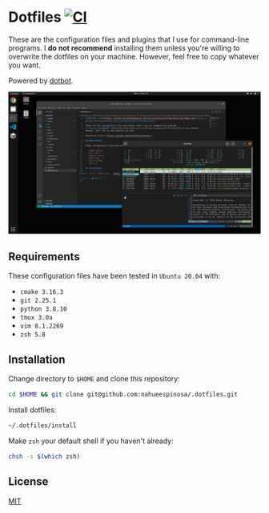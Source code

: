 # Dotfiles [![CI](https://github.com/nahueespinosa/.dotfiles/actions/workflows/build.yml/badge.svg)](https://github.com/nahueespinosa/.dotfiles/actions/workflows/build.yml)

These are the configuration files and plugins that I use for command-line programs.
I **do not recommend** installing them unless you're willing to overwrite the dotfiles on your machine. However, feel free to copy whatever you want.

Powered by [dotbot](https://github.com/anishathalye/dotbot/).

![Screenshot](misc/screenshot.png)

## Requirements

These configuration files have been tested in `Ubuntu 20.04` with:

- `cmake 3.16.3`
- `git 2.25.1`
- `python 3.8.10`
- `tmux 3.0a`
- `vim 8.1.2269`
- `zsh 5.8`

## Installation

Change directory to `$HOME` and clone this repository:

```bash
cd $HOME && git clone git@github.com:nahueespinosa/.dotfiles.git
```

Install dotfiles:

```bash
~/.dotfiles/install
```

Make `zsh` your default shell if you haven't already:

```bash
chsh -s $(which zsh)
```

## License

[MIT](LICENSE)

